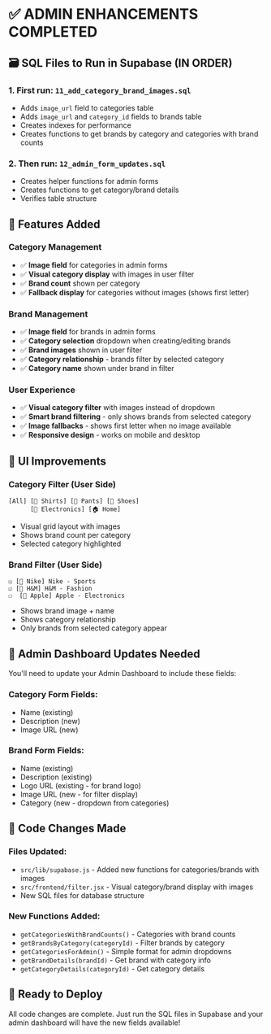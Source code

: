 # ✅ ADMIN ENHANCEMENTS COMPLETED

## 🗃️ SQL Files to Run in Supabase (IN ORDER)

### 1. First run: `11_add_category_brand_images.sql`
- Adds `image_url` field to categories table
- Adds `image_url` and `category_id` fields to brands table
- Creates indexes for performance
- Creates functions to get brands by category and categories with brand counts

### 2. Then run: `12_admin_form_updates.sql`
- Creates helper functions for admin forms
- Creates functions to get category/brand details
- Verifies table structure

## 🎯 Features Added

### Category Management
- ✅ **Image field** for categories in admin forms
- ✅ **Visual category display** with images in user filter
- ✅ **Brand count** shown per category
- ✅ **Fallback display** for categories without images (shows first letter)

### Brand Management
- ✅ **Image field** for brands in admin forms
- ✅ **Category selection** dropdown when creating/editing brands
- ✅ **Brand images** shown in user filter
- ✅ **Category relationship** - brands filter by selected category
- ✅ **Category name** shown under brand in filter

### User Experience
- ✅ **Visual category filter** with images instead of dropdown
- ✅ **Smart brand filtering** - only shows brands from selected category
- ✅ **Image fallbacks** - shows first letter when no image available
- ✅ **Responsive design** - works on mobile and desktop

## 🎨 UI Improvements

### Category Filter (User Side)
```
[All] [👕 Shirts] [👖 Pants] [👟 Shoes]
      [📱 Electronics] [🏠 Home]
```
- Visual grid layout with images
- Shows brand count per category
- Selected category highlighted

### Brand Filter (User Side)
```
☑️ [🏃 Nike] Nike - Sports
☑️ [👔 H&M] H&M - Fashion
☐  [📱 Apple] Apple - Electronics
```
- Shows brand image + name
- Shows category relationship
- Only brands from selected category appear

## 📝 Admin Dashboard Updates Needed

You'll need to update your Admin Dashboard to include these fields:

### Category Form Fields:
- Name (existing)
- Description (new)
- Image URL (new)

### Brand Form Fields:
- Name (existing)
- Description (existing)
- Logo URL (existing - for brand logo)
- Image URL (new - for filter display)
- Category (new - dropdown from categories)

## 🔧 Code Changes Made

### Files Updated:
- `src/lib/supabase.js` - Added new functions for categories/brands with images
- `src/frontend/filter.jsx` - Visual category/brand display with images
- New SQL files for database structure

### New Functions Added:
- `getCategoriesWithBrandCounts()` - Categories with brand counts
- `getBrandsByCategory(categoryId)` - Filter brands by category
- `getCategoriesForAdmin()` - Simple format for admin dropdowns
- `getBrandDetails(brandId)` - Get brand with category info
- `getCategoryDetails(categoryId)` - Get category details

## 🚀 Ready to Deploy

All code changes are complete. Just run the SQL files in Supabase and your admin dashboard will have the new fields available!